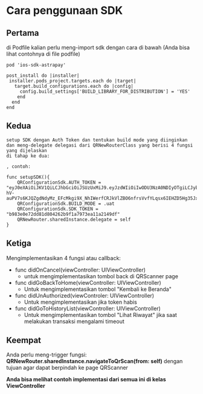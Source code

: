 # Cara penggunaan SDK
## Pertama
di Podfile kalian perlu meng-import sdk dengan cara di bawah (Anda bisa lihat contohnya di file podfile)

    pod 'ios-sdk-astrapay'

    post_install do |installer|
     installer.pods_project.targets.each do |target|
       target.build_configurations.each do |config|
         config.build_settings['BUILD_LIBRARY_FOR_DISTRIBUTION'] = 'YES'
        end
      end
    end

## Kedua
    setup SDK dengan Auth Token dan tentukan build mode yang diinginkan
    dan meng-delegate delegasi dari QRNewRouterClass yang berisi 4 fungsi yang dijelaskan
    di tahap ke dua:

    , contoh:
    
    func setupSDK(){
        QRConfigurationSdk.AUTH_TOKEN = "eyJ0eXAiOiJKV1QiLCJhbGciOiJSUzUxMiJ9.eyJzdWIiOiIwODU3NzA0NDIyOTgiLCJyb2xlcyI6WyJMT0dJTiJdLCJpc3MiOiJBc3RyYVBheS1EZXYiLCJ0eXBlIjoiQUNDRVNTIiwidXNlcklkIjoxOTk4NTQsImRldmljZUlkIjoiMTIzIiwidHJhbnNhY3Rpb25JZCI6IiIsInRyYW5zYWN0aW9uVHlwZSI6IiIsIm5iZiI6MTY1NTgwOTQ1NywiZXhwIjoxNjU1ODEzMDU3LCJpYXQiOjE2NTU4MDk0NTcsImp0aSI6ImU2NjdlNjMwLTU0YjQtNGIzZS1iMWMwLTM5NGI3MmU1NjI3OCIsImVtYWlsIjpbImdpbGJlcnQuc3ViYXlAYXN0cmFwYXkuY29tIl19.MhygTVbWfTlSbKxypqUrT8IHP87xKIal3rd4Q7pCTftmDrWIF31PGL8pOQ4Nd1aBelEhK2mbAbkDFAVbzItsd2LGdQ_nfnJH5rac2KDd6xN0WxXl07e3VMskgBMrlGtedhMHhx4IMdkcC6uXn5ezmnDbPNL5DpykcAsPbQWe8DE1VZrd_3OoUyHhwyd30Rtau20LIa61Hnv5gpUwQXplHR7oUJn6L875agKF5WzDEHhP2-hV-auPV7s6KJQZgdNdyMz_EFcMkgi9X_NhIWerfCRJkVlZBO6nfrsVvfYLqsx6IEHZD5Hg35JxjmBs1DRL20UNBiy01LIMf9PMlOR0Jg"
        QRConfigurationSdk.BUILD_MODE = .uat
        QRConfigurationSdk.SDK_TOKEN = "b983e0e72dd81d804262b9f1a7973ea11a2149df"
        QRNewRouter.sharedInstance.delegate = self
    }

## Ketiga
Mengimplementasikan 4 fungsi atau callback:
- func didOnCancel(viewController: UIViewController)
  - untuk mengimplementasikan tombol back di QRScanner page
- func didGoBackToHome(viewController: UIViewController)
  - Untuk mengimplementasikan tombol "Kembali ke Beranda"
- func didUnAuthorized(viewControler: UIViewController)
  - Untuk mengimplementasikan jika token habis
- func didGoToHistoryList(viewController: UIViewController)
  - Untuk mengimplementasikan tombol "Lihat Riwayat" jika saat melakukan transaksi mengalami timeout

## Keempat
Anda perlu meng-trigger fungsi:
**QRNewRouter.sharedInstance.navigateToQrScan(from: self)**
dengan tujuan agar dapat berpindah ke page QRScanner

**Anda bisa melihat contoh implementasi dari semua ini di kelas ViewController**



